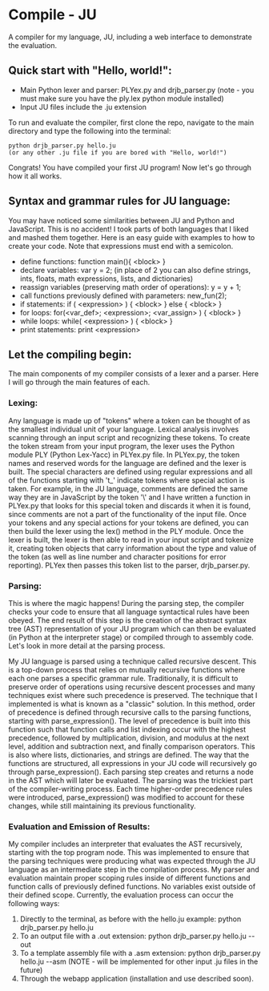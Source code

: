 Compile - JU
==========

A compiler for my language, JU, including a web interface to demonstrate the evaluation.

## Quick start with "Hello, world!":
* Main Python lexer and parser: PLYex.py and drjb_parser.py (note - you must make sure you have the ply.lex python module installed) 
* Input JU files include the .ju extension

To run and evaluate the compiler, first clone the repo, navigate to the main directory and type the following into the terminal:

	python drjb_parser.py hello.ju 
	(or any other .ju file if you are bored with "Hello, world!")
Congrats! You have compiled your first JU program! Now let's go through how it all works.

## Syntax and grammar rules for JU language:
You may have noticed some similarities between JU and Python and JavaScript. This is no accident! I took parts of both languages that I liked and mashed them together. Here is an easy guide with examples to how to create your code. Note that expressions must end with a semicolon.

* define functions: function main(){ \<block\> }
* declare variables: var y = 2;
     (in place of 2 you can also define strings, ints, floats, math expressions, lists, and dictionaries)
* reassign variables (preserving math order of operations): y = y + 1;
* call functions previously defined with parameters: new\_fun(2);
* if statements: if ( \<expression\> ) { \<block\> } else { \<block\> }
* for loops: for(\<var\_def\>; \<expression\>; \<var\_assign\> ) { \<block\> }
* while loops: while( \<expression\> ) { \<block\> }
* print statements: print \<expression\>
 
## Let the compiling begin:
The main components of my compiler consists of a lexer and a parser. Here I will go through the main features of each.
### Lexing:
Any language is made up of "tokens" where a token can be thought of as the smallest individual unit of your language. Lexical analysis involves scanning through an input script and recognizing these tokens. To create the token stream from your input program, the lexer uses the Python module PLY (Python Lex-Yacc) in PLYex.py file. In PLYex.py, the token names and reserved words for the language are defined and the lexer is built. The special characters are defined using regular expressions and all of the functions starting with 't\_' indicate tokens where special action is taken. For example, in the JU language, comments are defined the same way they are in JavaScript by the token '\\' and I have written a function in PLYex.py that looks for this special token and discards it when it is found, since comments are not a part of the functionality of the input file. Once your tokens and any special actions for your tokens are defined, you can then build the lexer using the lex() method in the PLY module. Once the lexer is built, the lexer is then able to read in your input script and tokenize it, creating token objects that carry information about the type and value of the token (as well as line number and character positions for error reporting). PLYex then passes this token list to the parser, drjb_parser.py.

### Parsing:
This is where the magic happens! During the parsing step, the compiler checks your code to ensure that all language syntactical rules have been obeyed. The end result of this step is the creation of the abstract syntax tree (AST) representation of your JU program which can then be evaluated (in Python at the interpreter stage) or compiled through to assembly code. Let's look in more detail at the parsing process.

My JU language is parsed using a technique called recursive descent. This is a top-down process that relies on mutually recursive functions where each one parses a specific grammar rule. Traditionally, it is difficult to preserve order of operations using recursive descent processes and many techniques exist where such precedence is preserved. The technique that I implemented is what is known as a "classic" solution. In this method, order of precedence is defined through recursive calls to the parsing functions, starting with parse\_expression(). The level of precedence is built into this function such that function calls and list indexing occur with the highest precedence, followed by multiplication, division, and modulus at the next level, addition and subtraction next, and finally comparison operators. This is also where lists, dictionaries, and strings are defined. The way that the functions are structured, all expressions in your JU code will recursively go through parse\_expression(). Each parsing step creates and returns a node in the AST which will later be evaluated. The parsing was the trickiest part of the compiler-writing process. Each time higher-order precedence rules were introduced, parse\_expression() was modified to account for these changes, while still maintaining its previous functionality. 

### Evaluation and Emission of Results:
My compiler includes an interpreter that evaluates the AST recursively, starting with the top program node. This was implemented to ensure that the parsing techniques were producing what was expected through the JU language as an intermediate step in the compilation process. My parser and evaluation maintain proper scoping rules inside of different functions and function calls of previously defined functions. No variables exist outside of their defined scope. Currently, the evaluation process can occur the following ways:

1. Directly to the terminal, as before with the hello.ju example: python drjb_parser.py hello.ju
2. To an output file with a .out extension: python drjb_parser.py hello.ju --out
3. To a template assembly file with a .asm extension: python drjb_parser.py hello.ju --asm (NOTE - will be implemented for other input .ju files in the future)
4. Through the webapp application (installation and use described soon).
